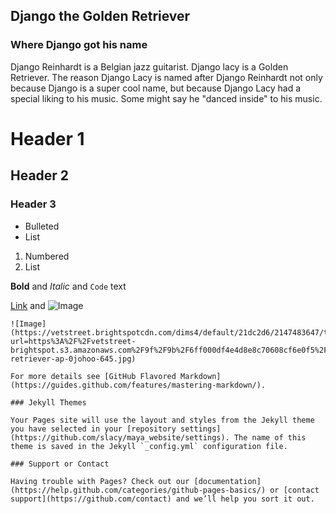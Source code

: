 ## Django the Golden Retriever



### Where Django got his name

Django Reinhardt is a Belgian jazz guitarist. Django lacy is a Golden Retriever.
The reason Django Lacy is named after Django Reinhardt not only because Django is a super cool name, but because Django Lacy had a special liking to his music. Some might say he "danced inside" to his music.

# Header 1
## Header 2
### Header 3

- Bulleted
- List

1. Numbered
2. List

**Bold** and _Italic_ and `Code` text

[Link](url) and ![Image](src)
```
![Image](https://vetstreet.brightspotcdn.com/dims4/default/21dc2d6/2147483647/thumbnail/645x380/quality/90/?url=https%3A%2F%2Fvetstreet-brightspot.s3.amazonaws.com%2F9f%2F9b%2F6ff000df4e4d8e8c70608cf6e0f5%2Fgolden-retriever-ap-0johoo-645.jpg)

For more details see [GitHub Flavored Markdown](https://guides.github.com/features/mastering-markdown/).

### Jekyll Themes

Your Pages site will use the layout and styles from the Jekyll theme you have selected in your [repository settings](https://github.com/slacy/maya_website/settings). The name of this theme is saved in the Jekyll `_config.yml` configuration file.

### Support or Contact

Having trouble with Pages? Check out our [documentation](https://help.github.com/categories/github-pages-basics/) or [contact support](https://github.com/contact) and we’ll help you sort it out.
